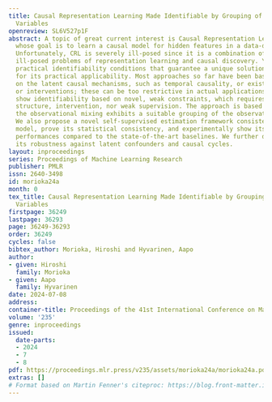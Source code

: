 ```yaml
---
title: Causal Representation Learning Made Identifiable by Grouping of Observational
  Variables
openreview: SL6V527p1F
abstract: A topic of great current interest is Causal Representation Learning (CRL),
  whose goal is to learn a causal model for hidden features in a data-driven manner.
  Unfortunately, CRL is severely ill-posed since it is a combination of the two notoriously
  ill-posed problems of representation learning and causal discovery. Yet, finding
  practical identifiability conditions that guarantee a unique solution is crucial
  for its practical applicability. Most approaches so far have been based on assumptions
  on the latent causal mechanisms, such as temporal causality, or existence of supervision
  or interventions; these can be too restrictive in actual applications. Here, we
  show identifiability based on novel, weak constraints, which requires no temporal
  structure, intervention, nor weak supervision. The approach is based on assuming
  the observational mixing exhibits a suitable grouping of the observational variables.
  We also propose a novel self-supervised estimation framework consistent with the
  model, prove its statistical consistency, and experimentally show its superior CRL
  performances compared to the state-of-the-art baselines. We further demonstrate
  its robustness against latent confounders and causal cycles.
layout: inproceedings
series: Proceedings of Machine Learning Research
publisher: PMLR
issn: 2640-3498
id: morioka24a
month: 0
tex_title: Causal Representation Learning Made Identifiable by Grouping of Observational
  Variables
firstpage: 36249
lastpage: 36293
page: 36249-36293
order: 36249
cycles: false
bibtex_author: Morioka, Hiroshi and Hyvarinen, Aapo
author:
- given: Hiroshi
  family: Morioka
- given: Aapo
  family: Hyvarinen
date: 2024-07-08
address:
container-title: Proceedings of the 41st International Conference on Machine Learning
volume: '235'
genre: inproceedings
issued:
  date-parts:
  - 2024
  - 7
  - 8
pdf: https://proceedings.mlr.press/v235/assets/morioka24a/morioka24a.pdf
extras: []
# Format based on Martin Fenner's citeproc: https://blog.front-matter.io/posts/citeproc-yaml-for-bibliographies/
---
```

